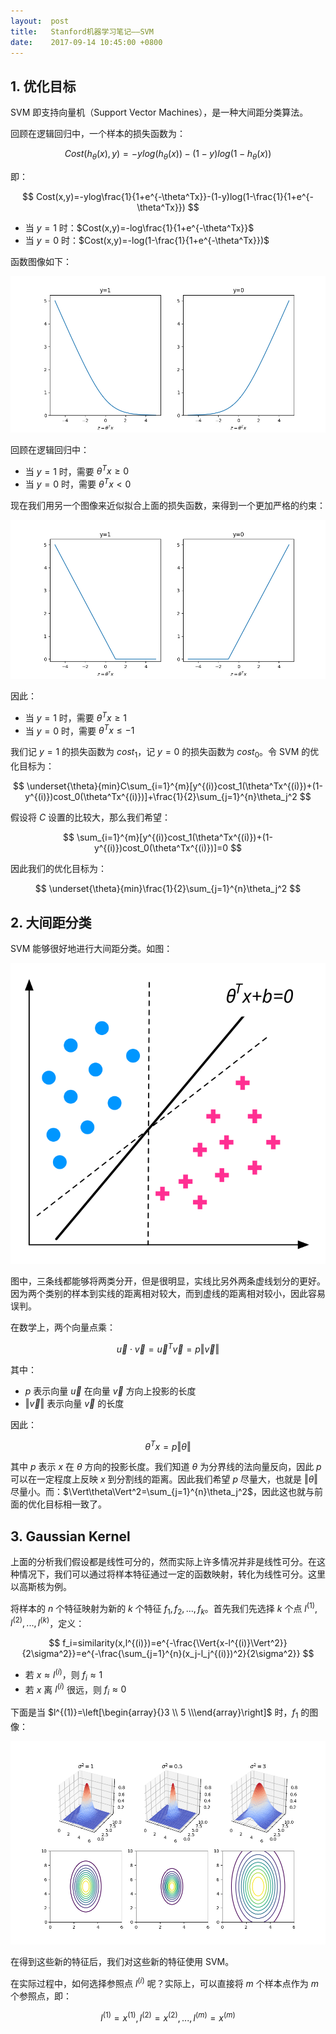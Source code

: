 ```yaml
---
layout:  post
title:   Stanford机器学习笔记——SVM
date:    2017-09-14 10:45:00 +0800
---
```


## 1. 优化目标

SVM 即支持向量机（Support Vector Machines），是一种大间距分类算法。

回顾在逻辑回归中，一个样本的损失函数为：

$$ Cost(h_\theta(x),y)=-ylog(h_\theta(x))-(1-y)log(1-h_\theta(x)) $$

即：

$$ Cost(x,y)=-ylog\frac{1}{1+e^{-\theta^Tx}}-(1-y)log(1-\frac{1}{1+e^{-\theta^Tx}}) $$

- 当 $y=1$ 时：$Cost(x,y)=-log\frac{1}{1+e^{-\theta^Tx}}$
- 当 $y=0$ 时：$Cost(x,y)=-log(1-\frac{1}{1+e^{-\theta^Tx}})$

函数图像如下：

![](./img/2017/09/14/svm-1.png)

回顾在逻辑回归中：

- 当 $y=1$ 时，需要 $\theta^Tx\geq0$
- 当 $y=0$ 时，需要 $\theta^Tx<0$

现在我们用另一个图像来近似拟合上面的损失函数，来得到一个更加严格的约束：

![](./img/2017/09/14/svm-2.png)

因此：

- 当 $y=1$ 时，需要 $\theta^Tx\geq1$
- 当 $y=0$ 时，需要 $\theta^Tx\leq-1$

我们记 $y=1$ 的损失函数为 $cost_1$，记 $y=0$ 的损失函数为 $cost_0$。令 SVM 的优化目标为：

$$ \underset{\theta}{min}C\sum_{i=1}^{m}[y^{(i)}cost_1(\theta^Tx^{(i)})+(1-y^{(i)})cost_0(\theta^Tx^{(i)})]+\frac{1}{2}\sum_{j=1}^{n}\theta_j^2 $$

假设将 $C$ 设置的比较大，那么我们希望：

$$ \sum_{i=1}^{m}[y^{(i)}cost_1(\theta^Tx^{(i)})+(1-y^{(i)})cost_0(\theta^Tx^{(i)})]=0 $$

因此我们的优化目标为：

$$ \underset{\theta}{min}\frac{1}{2}\sum_{j=1}^{n}\theta_j^2 $$

## 2. 大间距分类

SVM 能够很好地进行大间距分类。如图：

![](./img/2017/09/14/svm-3.svg)

图中，三条线都能够将两类分开，但是很明显，实线比另外两条虚线划分的更好。因为两个类别的样本到实线的距离相对较大，而到虚线的距离相对较小，因此容易误判。

在数学上，两个向量点乘：

$$ \vec{u}\cdot\vec{v}=\vec{u}^T\vec{v}=p\Vert\vec{v}\Vert $$

其中：

- $p$ 表示向量 $\vec{u}$ 在向量 $\vec{v}$ 方向上投影的长度
- $\Vert\vec{v}\Vert$ 表示向量 $\vec{v}$ 的长度

因此：

$$ \theta^Tx = p\Vert\theta\Vert $$

其中 $p$ 表示 $x$ 在 $\theta$ 方向的投影长度。我们知道 $\theta$ 为分界线的法向量反向，因此 $p$ 可以在一定程度上反映 $x$ 到分割线的距离。因此我们希望 $p$ 尽量大，也就是 $\Vert\theta\Vert$ 尽量小。而：$\Vert\theta\Vert^2=\sum_{j=1}^{n}\theta_j^2$，因此这也就与前面的优化目标相一致了。

## 3. Gaussian Kernel

上面的分析我们假设都是线性可分的，然而实际上许多情况并非是线性可分。在这种情况下，我们可以通过将样本特征通过一定的函数映射，转化为线性可分。这里以高斯核为例。

将样本的 $n$ 个特征映射为新的 $k$ 个特征 $f_1,f_2,...,f_k$。首先我们先选择 $k$ 个点 $l^{(1)},l^{(2)},...,l^{(k)}$，定义：

$$ f_i=similarity(x,l^{(i)})=e^{-\frac{\Vert{x-l^{(i)}\Vert^2}}{2\sigma^2}}=e^{-\frac{\sum_{j=1}^{n}(x_j-l_j^{(i)})^2}{2\sigma^2}} $$

- 若 $x\approx{l^{(i)}}$，则 $f_i\approx1$
- 若 $x$ 离 $l^{(i)}$ 很远，则 $f_i\approx0$

下面是当 $l^{(1)}=\left[\begin{array}{}3 \\ 5 \\\end{array}\right]$ 时，$f_1$ 的图像：

![](./img/2017/09/14/svm-4.png)

在得到这些新的特征后，我们对这些新的特征使用 SVM。

在实际过程中，如何选择参照点 $l^{(i)}$ 呢？实际上，可以直接将 $m$ 个样本点作为 $m$ 个参照点，即：

$$ l^{(1)}=x^{(1)},l^{(2)}=x^{(2)},...,l^{(m)}=x^{(m)} $$
